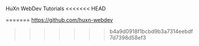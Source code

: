 HuXn WebDev Tutorials
<<<<<<< HEAD

=======
https://github.com/huxn-webdev
>>>>>>> b4a9d0918f1bcbd9b3a7314eebdf7d7398d58ef3
